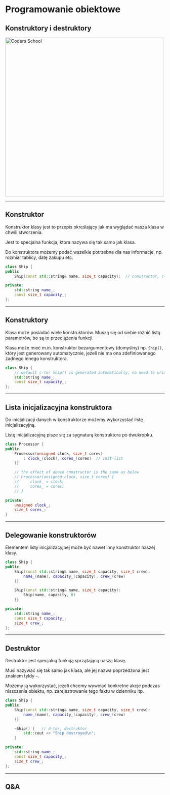 <!-- .slide: data-background="#111111" -->

# Programowanie obiektowe

## Konstruktory i destruktory

<a href="https://coders.school">
    <img width="500" data-src="../coders_school_logo.png" alt="Coders School" class="plain">
</a>

___

## Konstruktor

Konstruktor klasy jest to przepis określający jak ma wyglądać nasza klasa w chwili stworzenia.
<!-- .element: class="fragment fade-in" -->

Jest to specjalna funkcja, która nazywa się tak samo jak klasa.
<!-- .element: class="fragment fade-in" -->

Do konstruktora możemy podać wszelkie potrzebne dla nas informacje, np. rozmiar tablicy, datę zakupu etc.
<!-- .element: class="fragment fade-in" -->

```cpp
class Ship {
public:
    Ship(const std::string& name, size_t capacity);  // constructor, c-tor

private:
    std::string name_;
    const size_t capacity_;
};
```
<!-- .element: class="fragment fade-in" -->

___

## Konstruktory

Klasa może posiadać wiele konstruktorów. Muszą się od siebie różnić listą parametrów, bo są to przeciążenia funkcji.
<!-- .element: class="fragment fade-in" -->

Klasa może mieć m.in. konstruktor bezargumentowy (domyślny) np. `Ship()`, który jest generowany automatycznie, jeżeli nie ma ona zdefiniowanego żadnego innego konstruktora.
<!-- .element: class="fragment fade-in" -->

```cpp
class Ship {
    // default c-tor Ship() is generated automatically, no need to write it
    std::string name_;
    const size_t capacity_;
};
```
<!-- .element: class="fragment fade-in" -->

___

## Lista inicjalizacyjna konstruktora

Do inicjalizacji danych w konstruktorze możemy wykorzystać listę inicjalizacyjną.
<!-- .element: class="fragment fade-in" -->

Listę inicjalizacyjną pisze się za sygnaturą konstruktora po dwukropku.
<!-- .element: class="fragment fade-in" -->

```cpp
class Processor {
public:
    Processor(unsigned clock, size_t cores)
        : clock_(clock), cores_(cores)  // init-list
    {}

    // the effect of above constructor is the same as below
    // Processor(unsigned clock, size_t cores) {
    //     clock_ = clock;
    //     cores_ = cores;
    // }

private:
    unsigned clock_;
    size_t cores_;
}
```
<!-- .element: class="fragment fade-in" -->

___

## Delegowanie konstruktorów

Elementem listy inicjalizacyjnej może być nawet inny konstruktor naszej klasy.
<!-- .element: class="fragment fade-in" -->

```cpp
class Ship {
public:
    Ship(const std::string& name, size_t capacity, size_t crew):
        name_(name), capacity_(capacity), crew_(crew)
    {}

    Ship(const std::string& name, size_t capacity):
        Ship(name, capacity, 0)
    {}

private:
    std::string name_;
    const size_t capacity_;
    size_t crew_;
};
```
<!-- .element: class="fragment fade-in" -->

___
<!-- .slide: style="font-size: 0.9em" -->

## Destruktor

Destruktor jest specjalną funkcją sprzątającą naszą klasę.
<!-- .element: class="fragment fade-in" -->

Musi nazywać się tak samo jak klasa, ale jej nazwa poprzedzona jest znakiem tyldy `~`.
<!-- .element: class="fragment fade-in" -->

Możemy ją wykorzystać, jeżeli chcemy wywołać konkretne akcje podczas niszczenia obiektu, np. zarejestrowanie tego faktu w dzienniku itp.
<!-- .element: class="fragment fade-in" -->

```cpp
class Ship {
public:
    Ship(const std::string& name, size_t capacity, size_t crew):
        name_(name), capacity_(capacity), crew_(crew)
    {}

    ~Ship() {   // d-tor, destruktor
        std::cout << "Ship destroyed\n";
    }

private:
    std::string name_;
    const size_t capacity_;
    size_t crew_;
};
```
<!-- .element: class="fragment fade-in" -->

___

## Q&A
